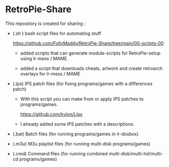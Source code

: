 # RetroPie-Share

This repository is created for sharing :

 - (.sh ) bash script files for automating stuff
   
   https://github.com/FollyMaddy/RetroPie-Share/tree/main/00-scripts-00
      
   * added scripts that can generate module-scripts for RetroPie-setup using lr-mess / MAME.
     
   * added a script that downloads cheats, artwork and create retroarch overlays for lr-mess / MAME
 
- (.ips) IPS patch files (for fixing programs/games with a differences patch)
 
    * With this script you can make from or apply IPS patches to programs/games.
    
      https://github.com/kylon/Lipx
      
    * I already added some IPS patches with a descriptions.
 
 - (.bat) Batch files (for running programs/games in lr-dosbox)
 
 - (.m3u) M3u playlist files (for running multi-disk programs/games)
 
 - (.cmd) Command files (for running combined multi-disk/multi-hd/multi-cd programs/games)
 

 
 
 
